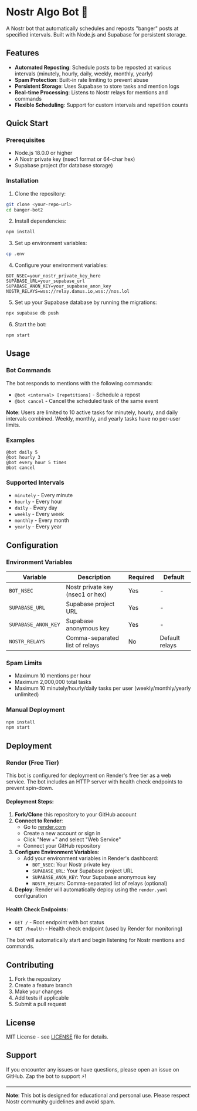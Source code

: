 # Nostr Algo Bot 🤖

A Nostr bot that automatically schedules and reposts "banger" posts at specified intervals. Built with Node.js and Supabase for persistent storage.

## Features

- **Automated Reposting**: Schedule posts to be reposted at various intervals (minutely, hourly, daily, weekly, monthly, yearly)
- **Spam Protection**: Built-in rate limiting to prevent abuse
- **Persistent Storage**: Uses Supabase to store tasks and mention logs
- **Real-time Processing**: Listens to Nostr relays for mentions and commands
- **Flexible Scheduling**: Support for custom intervals and repetition counts

## Quick Start

### Prerequisites

- Node.js 18.0.0 or higher
- A Nostr private key (nsec1 format or 64-char hex)
- Supabase project (for database storage)

### Installation

1. Clone the repository:
```bash
git clone <your-repo-url>
cd banger-bot2
```

2. Install dependencies:
```bash
npm install
```

3. Set up environment variables:
```bash
cp .env
```

4. Configure your environment variables:
```env
BOT_NSEC=your_nostr_private_key_here
SUPABASE_URL=your_supabase_url
SUPABASE_ANON_KEY=your_supabase_anon_key
NOSTR_RELAYS=wss://relay.damus.io,wss://nos.lol
```

5. Set up your Supabase database by running the migrations:
```bash
npx supabase db push
```

6. Start the bot:
```bash
npm start
```

## Usage

### Bot Commands

The bot responds to mentions with the following commands:

- `@bot <interval> [repetitions]` - Schedule a repost
- `@bot cancel` - Cancel the scheduled task of the same event

**Note**: Users are limited to 10 active tasks for minutely, hourly, and daily intervals combined. Weekly, monthly, and yearly tasks have no per-user limits.

### Examples

```
@bot daily 5
@bot hourly 3
@bot every hour 5 times
@bot cancel
```

### Supported Intervals

- `minutely` - Every minute
- `hourly` - Every hour  
- `daily` - Every day
- `weekly` - Every week
- `monthly` - Every month
- `yearly` - Every year

## Configuration

### Environment Variables

| Variable | Description | Required | Default |
|----------|-------------|----------|---------|
| `BOT_NSEC` | Nostr private key (nsec1 or hex) | Yes | - |
| `SUPABASE_URL` | Supabase project URL | Yes | - |
| `SUPABASE_ANON_KEY` | Supabase anonymous key | Yes | - |
| `NOSTR_RELAYS` | Comma-separated list of relays | No | Default relays |


### Spam Limits

- Maximum 10 mentions per hour
- Maximum 2,000,000 total tasks
- Maximum 10 minutely/hourly/daily tasks per user (weekly/monthly/yearly unlimited)


### Manual Deployment

```bash
npm install
npm start
```

## Deployment

### Render (Free Tier)

This bot is configured for deployment on Render's free tier as a web service. The bot includes an HTTP server with health check endpoints to prevent spin-down.

#### Deployment Steps:

1. **Fork/Clone** this repository to your GitHub account
2. **Connect to Render**: 
   - Go to [render.com](https://render.com)
   - Create a new account or sign in
   - Click "New +" and select "Web Service"
   - Connect your GitHub repository
3. **Configure Environment Variables**:
   - Add your environment variables in Render's dashboard:
     - `BOT_NSEC`: Your Nostr private key
     - `SUPABASE_URL`: Your Supabase project URL
     - `SUPABASE_ANON_KEY`: Your Supabase anonymous key
     - `NOSTR_RELAYS`: Comma-separated list of relays (optional)
4. **Deploy**: Render will automatically deploy using the `render.yaml` configuration

#### Health Check Endpoints:

- `GET /` - Root endpoint with bot status
- `GET /health` - Health check endpoint (used by Render for monitoring)

The bot will automatically start and begin listening for Nostr mentions and commands.

## Contributing

1. Fork the repository
2. Create a feature branch
3. Make your changes
4. Add tests if applicable
5. Submit a pull request

## License

MIT License - see [LICENSE](LICENSE) file for details.

## Support

If you encounter any issues or have questions, please open an issue on GitHub. Zap the bot to support ⚡!

---

**Note**: This bot is designed for educational and personal use. Please respect Nostr community guidelines and avoid spam.
